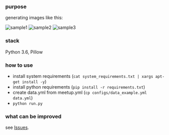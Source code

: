 ### purpose
generating images like this:  

![sample1](https://secure.meetupstatic.com/photos/event/2/0/0/c/600_462608204.jpeg)
![sample2](https://secure.meetupstatic.com/photos/event/b/1/c/c/600_463125516.jpeg)
![sample3](https://secure.meetupstatic.com/photos/event/8/6/7/b/600_463174427.jpeg)

### stack
Python 3.6, Pillow

### how to use
- install system requirements (`cat system_requirements.txt | xargs apt-get install -y`)
- install python requirements (`pip install -r requirements.txt`)
- create data.yml from meetup.yml (`cp configs/data_example.yml data.yml`)
- `python run.py`

### what can be improved
see [Issues](https://github.com/spbpython/kdpv_generator/issues).
